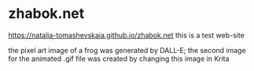 # zhabok.net
https://natalia-tomashevskaia.github.io/zhabok.net
this is a test web-site

the pixel art image of a frog was generated by DALL-E; the second image for the animated .gif file was created by changing this image in Krita
